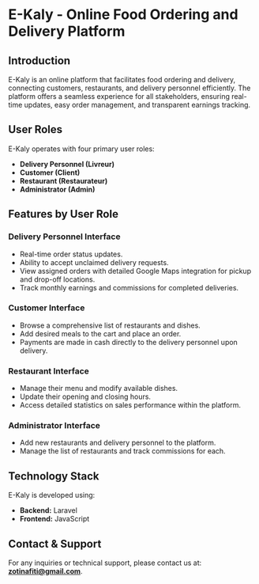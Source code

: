 # E-Kaly - Online Food Ordering and Delivery Platform

## Introduction
E-Kaly is an online platform that facilitates food ordering and delivery, connecting customers, restaurants, and delivery personnel efficiently. The platform offers a seamless experience for all stakeholders, ensuring real-time updates, easy order management, and transparent earnings tracking.

## User Roles
E-Kaly operates with four primary user roles:
- **Delivery Personnel (Livreur)**
- **Customer (Client)**
- **Restaurant (Restaurateur)**
- **Administrator (Admin)**

## Features by User Role

### Delivery Personnel Interface
- Real-time order status updates.
- Ability to accept unclaimed delivery requests.
- View assigned orders with detailed Google Maps integration for pickup and drop-off locations.
- Track monthly earnings and commissions for completed deliveries.

### Customer Interface
- Browse a comprehensive list of restaurants and dishes.
- Add desired meals to the cart and place an order.
- Payments are made in cash directly to the delivery personnel upon delivery.

### Restaurant Interface
- Manage their menu and modify available dishes.
- Update their opening and closing hours.
- Access detailed statistics on sales performance within the platform.

### Administrator Interface
- Add new restaurants and delivery personnel to the platform.
- Manage the list of restaurants and track commissions for each.

## Technology Stack
E-Kaly is developed using:
- **Backend:** Laravel
- **Frontend:** JavaScript

## Contact & Support
For any inquiries or technical support, please contact us at: **zotinafiti@gmail.com**.

